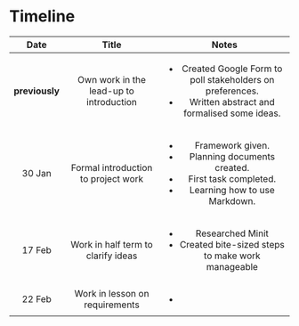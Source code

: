 # Timeline

[<ul><li></ul>]:#

|Date|Title|Notes|
|:--:|:---:|:---:|
|**previously**|Own work in the lead-up to introduction|<ul><li>Created Google Form to poll stakeholders on preferences.<li>Written abstract and formalised some ideas.</ul>|
|30 Jan|Formal introduction to project work|<ul><li>Framework given.<li>Planning documents created.<li>First task completed.<li>Learning how to use Markdown.</ul>|
|17 Feb|Work in half term to clarify ideas|<ul><li>Researched Minit<li>Created bite-sized steps to make work manageable</ul>|
|22 Feb|Work in lesson on requirements|<ul><li></ul>|
